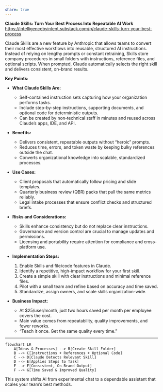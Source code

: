 ```yaml
---
share: true
---
```

**Claude Skills: Turn Your Best Process Into Repeatable AI Work**  
https://intelligencebyintent.substack.com/p/claude-skills-turn-your-best-process

Claude Skills are a new feature by Anthropic that allows teams to convert their most effective workflows into reusable, structured AI instructions. Instead of relying on lengthy prompts or constant retraining, Skills store company procedures in small folders with instructions, reference files, and optional scripts. When prompted, Claude automatically selects the right skill and delivers consistent, on-brand results.  

**Key Points:**

- **What Claude Skills Are:**  
  - Self-contained instruction sets capturing how your organization performs tasks.  
  - Include step-by-step instructions, supporting documents, and optional code for deterministic outputs.  
  - Can be created by non-technical staff in minutes and reused across Claude’s apps, IDE, and API.

- **Benefits:**  
  - Delivers consistent, repeatable outputs without “heroic” prompts.  
  - Reduces time, errors, and token waste by keeping bulky references outside the chat.  
  - Converts organizational knowledge into scalable, standardized processes.  

- **Use Cases:**  
  - Client proposals that automatically follow pricing and slide templates.  
  - Quarterly business review (QBR) packs that pull the same metrics reliably.  
  - Legal intake processes that ensure conflict checks and structured briefs.  

- **Risks and Considerations:**  
  - Skills enhance consistency but do not replace clear instructions.  
  - Governance and version control are crucial to manage updates and permissions.  
  - Licensing and portability require attention for compliance and cross-platform use.  

- **Implementation Steps:**  
  1. Enable Skills and file/code features in Claude.  
  2. Identify a repetitive, high-impact workflow for your first skill.  
  3. Create a simple skill with clear instructions and minimal reference files.  
  4. Pilot with a small team and refine based on accuracy and time saved.  
  5. Standardize, assign owners, and scale skills organization-wide.

- **Business Impact:**  
  - At $25/user/month, just two hours saved per month per employee covers the cost.  
  - Main value comes from repeatability, quality improvements, and fewer reworks.  
  - “Teach it once. Get the same quality every time.”  

---

```mermaid
flowchart LR
    A[Ideas & Processes] --> B[Create Skill Folder]
    B --> C[Instructions + References + Optional Code]
    C --> D[Claude Detects Relevant Skill]
    D --> E[Applies Steps to Task]
    E --> F[Consistent, On-Brand Output]
    F --> G[Time Saved & Improved Quality]
```

This system shifts AI from experimental chat to a dependable assistant that scales your team’s best methods.